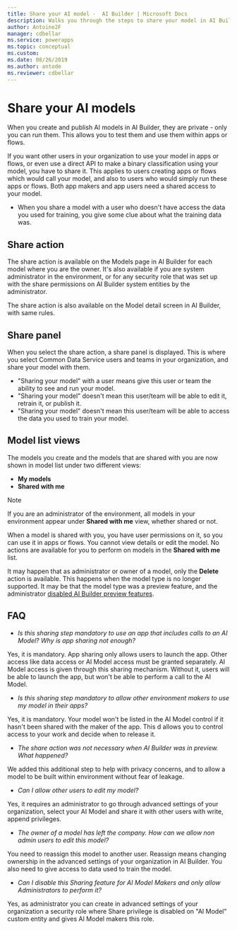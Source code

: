 ```yaml
---
title: Share your AI model -  AI Builder | Microsoft Docs
description: Walks you through the steps to share your model in AI Builder.
author: Antoine2F
manager: cdbellar
ms.service: powerapps
ms.topic: conceptual
ms.custom: 
ms.date: 08/26/2019
ms.author: antode
ms.reviewer: cdbellar
---
```


# Share your AI models

When you create and publish AI  models in AI Builder, they are private - only you can run them. This allows you to test them and use them within apps or flows.

If you want other users in your organization to use your model in apps or flows, or even use a direct API to make a binary classification using your model, you have to share it. This applies to users creating apps or flows which would call your model, and also to users who would simply run these apps or flows. Both app makers and app users need a shared access to your model.

 - When you share a model with a user who doesn't have access the data you used for training, you give some clue about what the training data was.


## Share action

The share action is available on the Models page in AI Builder for each model where you are the owner. It's also available if you are system administrator in the environment, or for any security role that was set up with the share permissions on AI Builder system entities by the administrator.

The share action is also available on the Model detail screen in AI Builder, with same rules.

## Share panel

When you select the share action, a share panel is displayed. This is where you select Common Data Service users and teams in your organization, and share your model with them.

- "Sharing your model" with a user means give this user or team the ability to see and run your model.
- "Sharing your model" doesn't mean this user/team will be able to edit it, retrain it, or publish it.
- "Sharing your model" doesn't mean this user/team will be able to access the data you used to train your model.

## Model list views

The models you create and the models that are shared with you are now shown in model list under two different views:

- **My models**
- **Shared with me**

 > [!NOTE]
 > If you are an administrator of the environment,  all models in your environment appear under **Shared with me** view, whether shared or not.

When a model is shared with you, you have user permissions on it, so you can use it in apps or flows. You cannot view details or edit the model. No actions are available for you to perform on models in the **Shared with me** list.

It may happen that as administrator or owner of a model, only the **Delete** action is available.  This happens when the model type is no longer supported.  It may be that the model type was a preview feature,  and the administrator [disabled AI Builder preview features](administer.md#enable-or-disable-ai-builder-preview-features).

## FAQ

- *Is this sharing step mandatory to use an app that includes calls to an AI Model? Why is app sharing not enough?*

Yes, it is mandatory. App sharing only allows users to launch the app. Other access like data access or AI Model access must be granted separately. AI Model access is given through this sharing mechanism. Without it, users will be able to launch the app, but won't be able to perform a call to the AI Model.

- *Is this sharing step mandatory to allow other environment makers to use my model in their apps?*

Yes, it is mandatory. Your model won't be listed in the AI Model control if it hasn't been shared with the maker of the app. This d allows you to control access to your work and decide when to release it.

- *The share action was not necessary when AI Builder was in preview. What happened?*

We added this additional step to help with privacy concerns, and to allow a model to be built within environment without fear of leakage.

- *Can I allow other users to edit my model?*
 
 Yes, it requires an administrator to go through advanced settings of your organization, select your AI Model and share it with other users with write, append privileges.

- *The owner of a model has left the company. How can we allow non admin users to edit this model?*

 You need to reassign this model to another user. Reassign means changing ownership in the advanced settings of your organization in AI Builder.  You also need to give  access to data used to train the model.

- *Can I disable this Sharing feature for AI Model Makers and only allow Administrators to perform it?*

Yes, as administrator you can create in advanced settings of your organization a security role where Share privilege is disabled on "AI Model" custom entity and gives AI Model makers this role.
